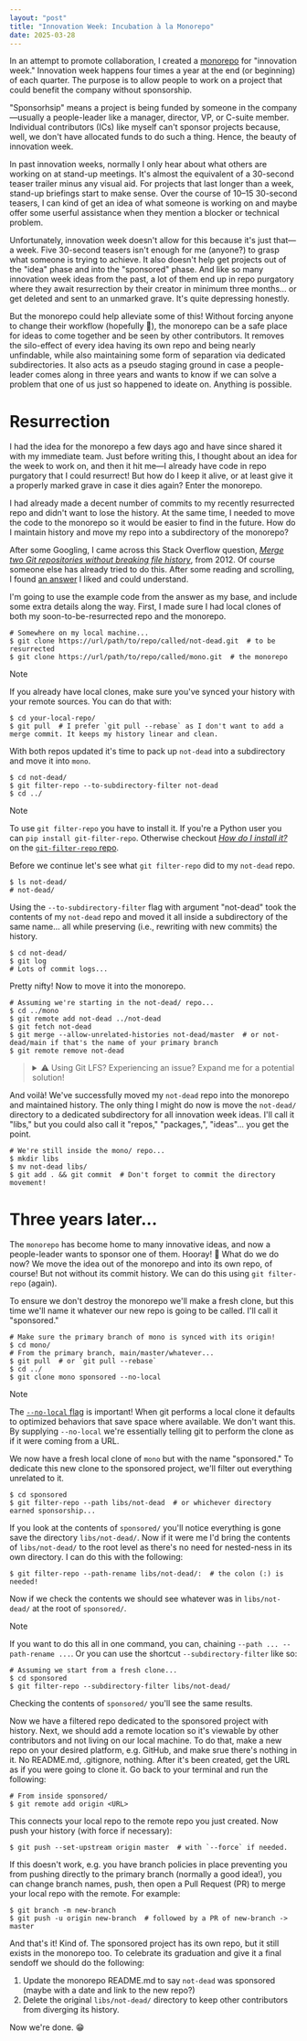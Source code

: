 ```yaml
---
layout: "post"
title: "Innovation Week: Incubation à la Monorepo"
date: 2025-03-28
---
```


In an attempt to promote collaboration, I created a [monorepo](https://en.wikipedia.org/wiki/Monorepo) for "innovation week."
Innovation week happens four times a year at the end (or beginning) of each quarter.
The purpose is to allow people to work on a project that could benefit the company without sponsorship.

"Sponsorhsip" means a project is being funded by someone in the company—usually a people-leader like a manager,
director, VP, or C-suite member.
Individual contributors (ICs) like myself can't sponsor projects because,
well, we don't have allocated funds to do such a thing.
Hence, the beauty of innovation week.

In past innovation weeks, normally I only hear about what others are working on at stand-up meetings.
It's almost the equivalent of a 30-second teaser trailer minus any visual aid.
For projects that last longer than a week, stand-up briefings start to make sense.
Over the course of 10–15 30-second teasers, I can kind of get an idea of what someone is working on
and maybe offer some userful assistance when they mention a blocker or technical problem.

Unfortunately, innovation week doesn't allow for this because it's just that—a week.
Five 30-second teasers isn't enough for me (anyone?) to grasp what someone is trying to achieve.
It also doesn't help get projects out of the "idea" phase and into the "sponsored" phase.
And like so many innovation week ideas from the past,
a lot of them end up in repo purgatory where they await resurrection by their creator in minimum three months...
or get deleted and sent to an unmarked grave.
It's quite depressing honestly.

But the monorepo could help alleviate some of this!
Without forcing anyone to change their workflow (hopefully 🤞),
the monorepo can be a safe place for ideas to come together and be seen by other contributors.
It removes the silo-effect of every idea having its own repo
and being nearly unfindable, while also maintaining some form of separation via dedicated subdirectories.
It also acts as a pseudo staging ground in case a people-leader comes along in three years
and wants to know if we can solve a problem that one of us just so happened to ideate on.
Anything is possible.

# Resurrection
I had the idea for the monorepo a few days ago and have since shared it with my immediate team.
Just before writing this, I thought about an idea for the week to work on,
and then it hit me—I already have code in repo purgatory that I could resurrect!
But how do I keep it alive, or at least give it a properly marked grave in case it dies again?
Enter the monorepo.

I had already made a decent number of commits to my recently resurrected repo and didn't want to lose the history.
At the same time, I needed to move the code to the monorepo so it would be easier to find in the future.
How do I maintain history and move my repo into a subdirectory of the monorepo?

After some Googling, I came across this Stack Overflow question,
[_Merge two Git repositories without breaking file history_](https://stackoverflow.com/questions/13040958/merge-two-git-repositories-without-breaking-file-history),
from 2012.
Of course someone else has already tried to do this.
After some reading and scrolling,
I found [an answer](https://stackoverflow.com/questions/13040958/merge-two-git-repositories-without-breaking-file-history/62096626#62096626)
I liked and could understand.

I'm going to use the example code from the answer as my base, and include some extra details along the way.
First, I made sure I had local clones of both my soon-to-be-resurrected repo and the monorepo.
```shell
# Somewhere on my local machine...
$ git clone https://url/path/to/repo/called/not-dead.git  # to be resurrected
$ git clone https://url/path/to/repo/called/mono.git  # the monorepo
```

> [!NOTE]
> 
> If you already have local clones, make sure you've synced your history with your remote sources.
> You can do that with:
> ```shell
> $ cd your-local-repo/
> $ git pull  # I prefer `git pull --rebase` as I don't want to add a merge commit. It keeps my history linear and clean.
> ```

With both repos updated it's time to pack up `not-dead` into a subdirectory and move it into `mono`.
```shell
$ cd not-dead/
$ git filter-repo --to-subdirectory-filter not-dead
$ cd ../
```
> [!NOTE]
> 
> To use `git filter-repo` you have to install it.
> If you're a Python user you can `pip install git-filter-repo`.
> Otherwise checkout [_How do I install it?_](https://github.com/newren/git-filter-repo?tab=readme-ov-file#how-do-i-install-it) on the [`git-filter-repo` repo](https://github.com/newren/git-filter-repo).

Before we continue let's see what `git filter-repo` did to my `not-dead` repo.
```shell
$ ls not-dead/
# not-dead/
```
Using the `--to-subdirectory-filter` flag with argument "not-dead"
took the contents of my `not-dead` repo and moved it all inside a subdirectory of the same name...
all while preserving (i.e., rewriting with new commits) the history.
```shell
$ cd not-dead/
$ git log
# Lots of commit logs...
```

Pretty nifty!
Now to move it into the monorepo.
```shell
# Assuming we're starting in the not-dead/ repo...
$ cd ../mono
$ git remote add not-dead ../not-dead
$ git fetch not-dead
$ git merge --allow-unrelated-histories not-dead/master  # or not-dead/main if that's the name of your primary branch
$ git remote remove not-dead
```

<blockquote>
<details>
<summary>⚠️ Using Git LFS? Experiencing an issue? Expand me for a potential solution!</summary>

If you tried to move a repo with LFS tracked files to the monorepo and got some kind of LFS error message, don't fret.
I, too, hit a snag when I ran the following:
```shell
$ git merge --allow-unrelated-histories not-dead/master
```

The error I received looked something like this:
```text
Error downloading object: <some-file.some-extension> (<some-hash>):
Smudge error:
Error downloading <some-file.some-extension>
(<some-hash>):
[<some-hash>]
Object does not exist on the server or you don't have permissions to access it:
[404] Object does not exist on the server or you don't have permissions to access it
```

When this error occurs, it can appear like everything is fine.
Your files will appear to have made it to the monorepo as expected,
but if you check your `git log` you may notice a lack of history related to your LFS-tracked repo.
Yes, the files made it, but not their commits.
And the whole point of doing all this was to bring them along for the ride!
So what do we do?

_After_ running `git fetch not-dead` and _before_ running `git merge --allow-unrelated-histories not-dead/master`,
we need to fetch all the LFS objects for our `not-dead/master` branch.
> If you need to back-track at this point, you can.
> Delete your equivalent of the new `not-dead/` directory in the monorepo and all its contents.
> This will get you back to just before running `git fetch not-dead`.

We run the following to fetch our `not-dead` LFS objects and bring them to our monorepo:
```shell
# From the monorepo...
$ git lfs fetch not-dead master
```

Now when we run `git merge --allow-unrelated-histories not-dead/master` we won't get the LFS error.
Only smiles.
🙂
</details>
</blockquote>

And voilà!
We've successfully moved my `not-dead` repo into the monorepo and maintained history.
The only thing
I might do now is move the `not-dead/` directory to a dedicated subdirectory for all innovation week ideas.
I'll call it "libs," but you could also call it "repos," "packages,", "ideas"... you get the point.
```shell
# We're still inside the mono/ repo...
$ mkdir libs
$ mv not-dead libs/
$ git add . && git commit  # Don't forget to commit the directory movement!
```

# Three years later...
The `monorepo` has become home to many innovative ideas, and now a people-leader wants to sponsor one of them.
Hooray!
🥳
What do we do now?
We move the idea out of the monorepo and into its own repo, of course!
But not without its commit history.
We can do this using `git filter-repo` (again).

To ensure we don't destroy the monorepo we'll make a fresh clone,
but this time we'll name it whatever our new repo is going to be called.
I'll call it "sponsored."
```shell
# Make sure the primary branch of mono is synced with its origin!
$ cd mono/
# From the primary branch, main/master/whatever...
$ git pull  # or `git pull --rebase`
$ cd ../
$ git clone mono sponsored --no-local
```
> [!NOTE]
> 
> The [`--no-local` flag](https://git-scm.com/docs/git-clone#Documentation/git-clone.txt-code--localcode) is important!
> When git performs a local clone it defaults to optimized behaviors that save space where available.
> We don't want this.
> By supplying `--no-local` we're essentially telling git to perform the clone as if it were coming from a URL.

We now have a fresh local clone of `mono` but with the name "sponsored."
To dedicate this new clone to the sponsored project, we'll filter out everything unrelated to it.
```shell
$ cd sponsored
$ git filter-repo --path libs/not-dead  # or whichever directory earned sponsorship...
```

If you look at the contents of `sponsored/` you'll notice everything is gone save the directory `libs/not-dead/`.
Now if it were me I'd bring the contents of `libs/not-dead/` to the root level
as there's no need for nested-ness in its own directory.
I can do this with the following:
```shell
$ git filter-repo --path-rename libs/not-dead/:  # the colon (:) is needed!
```

Now if we check the contents we should see whatever was in `libs/not-dead/` at the root of `sponsored/`.

> [!NOTE]
> 
> If you want to do this all in one command, you can, chaining `--path ... --path-rename ...`.
> Or you can use the shortcut `--subdirectory-filter` like so:
> ```shell
> # Assuming we start from a fresh clone...
> $ cd sponsored
> $ git filter-repo --subdirectory-filter libs/not-dead/
> ```
> 
> Checking the contents of `sponsored/` you'll see the same results.

Now we have a filtered repo dedicated to the sponsored project with history.
Next, we should add a remote location so it's viewable by other contributors and not living on our local machine.
To do that, make a new repo on your desired platform, e.g. GitHub, and make srue there's nothing in it.
No README.md, .gitignore, nothing.
After it's been created, get the URL as if you were going to clone it.
Go back to your terminal and run the following:
```shell
# From inside sponsored/
$ git remote add origin <URL>
```

This connects your local repo to the remote repo you just created.
Now push your history (with force if necessary):
```shell
$ git push --set-upstream origin master  # with `--force` if needed. 
```

If this doesn't work, e.g. you have branch policies in place preventing you from pushing directly to the primary branch
(normally a good idea!), you can change branch names, push,
then open a Pull Request (PR) to merge your local repo with the remote.
For example:
```shell
$ git branch -m new-branch
$ git push -u origin new-branch  # followed by a PR of new-branch -> master
```

And that's it!
Kind of.
The sponsored project has its own repo, but it still exists in the monorepo too.
To celebrate its graduation and give it a final sendoff we should do the following:
1. Update the monorepo README.md to say `not-dead` was sponsored (maybe with a date and link to the new repo?)
2. Delete the original `libs/not-dead/` directory to keep other contributors from diverging its history.

Now we're done.
😁